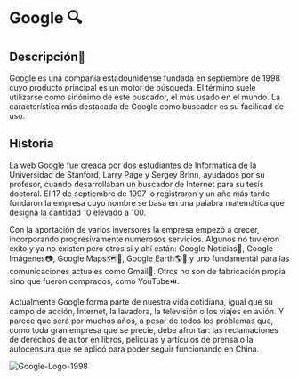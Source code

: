 # **Google** 🔍

## Descripción📝

Google es una compañía estadounidense fundada en septiembre de 1998 cuyo producto principal es un motor de búsqueda. El término suele utilizarse como sinónimo de este buscador, el más usado en el mundo. La característica más destacada de Google como buscador es su facilidad de uso.

## Historia ##
La web Google fue creada por dos estudiantes de Informática de la Universidad de Stanford, Larry Page y Sergey Brinn, ayudados por su profesor, cuando desarrollaban un buscador de Internet para su tesis doctoral. El 17 de septiembre de 1997 lo registraron y un año más tarde fundaron la empresa cuyo nombre se basa en una palabra matemática que designa la cantidad 10 elevado a 100.

Con la aportación de varios inversores la empresa empezó a crecer, incorporando progresivamente numerosos servicios. Algunos no tuvieron éxito y ya no existen pero otros sí y ahí están: Google Noticias📰, Google Imágenes📷, Google Maps🗺️📍, Google Earth🌎📍 y uno fundamental para las comunicaciones actuales como Gmail📧. Otros no son de fabricación propia sino que fueron comprados, como YouTube⏯️.

Actualmente Google forma parte de nuestra vida cotidiana, igual que su campo de acción, Internet, la lavadora, la televisión o los viajes en avión. Y parece que será por muchos años, a pesar de todos los problemas que, como toda gran empresa que se precie, debe afrontar: las reclamaciones de derechos de autor en libros, películas y artículos de prensa o la autocensura que se aplicó para poder seguir funcionando en China.


![Google-Logo-1998](https://logolook.net/wp-content/uploads/2021/06/Google-Logo-19981.png
 "Google-Logo-1998")
